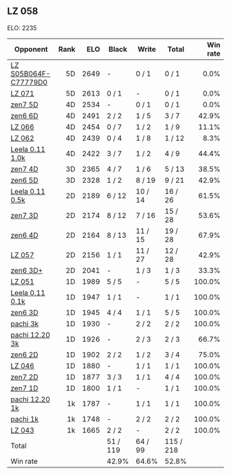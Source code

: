 ## LZ 058 ##

ELO: 2235

Opponent | Rank | ELO | Black | Write | Total | Win rate
---------|-----:|----:|-------|-------|-------|-------:
[LZ S05B064F-C77779D0](LZ%20S05B064F-C77779D0.md) | 5D | 2649 | - | 0 / 1 | 0 / 1 | 0.0%
[LZ 071](LZ%20071.md) | 5D | 2613 | 0 / 1 | - | 0 / 1 | 0.0%
[zen7 5D](zen7%205D.md) | 4D | 2534 | - | 0 / 1 | 0 / 1 | 0.0%
[zen6 6D](zen6%206D.md) | 4D | 2491 | 2 / 2 | 1 / 5 | 3 / 7 | 42.9%
[LZ 066](LZ%20066.md) | 4D | 2454 | 0 / 7 | 1 / 2 | 1 / 9 | 11.1%
[LZ 062](LZ%20062.md) | 4D | 2439 | 0 / 4 | 1 / 8 | 1 / 12 | 8.3%
[Leela 0.11 1.0k](Leela%200.11%201.0k.md) | 4D | 2422 | 3 / 7 | 1 / 2 | 4 / 9 | 44.4%
[zen7 4D](zen7%204D.md) | 3D | 2365 | 4 / 7 | 1 / 6 | 5 / 13 | 38.5%
[zen6 5D](zen6%205D.md) | 3D | 2328 | 1 / 2 | 8 / 19 | 9 / 21 | 42.9%
[Leela 0.11 0.5k](Leela%200.11%200.5k.md) | 2D | 2189 | 6 / 12 | 10 / 14 | 16 / 26 | 61.5%
[zen7 3D](zen7%203D.md) | 2D | 2174 | 8 / 12 | 7 / 16 | 15 / 28 | 53.6%
[zen6 4D](zen6%204D.md) | 2D | 2164 | 8 / 13 | 11 / 15 | 19 / 28 | 67.9%
[LZ 057](LZ%20057.md) | 2D | 2156 | 1 / 1 | 11 / 27 | 12 / 28 | 42.9%
[zen6 3D+](zen6%203D+.md) | 2D | 2041 | - | 1 / 3 | 1 / 3 | 33.3%
[LZ 051](LZ%20051.md) | 1D | 1989 | 5 / 5 | - | 5 / 5 | 100.0%
[Leela 0.11 0.1k](Leela%200.11%200.1k.md) | 1D | 1947 | 1 / 1 | - | 1 / 1 | 100.0%
[zen6 3D](zen6%203D.md) | 1D | 1945 | 4 / 4 | 1 / 1 | 5 / 5 | 100.0%
[pachi 3k](pachi%203k.md) | 1D | 1930 | - | 2 / 2 | 2 / 2 | 100.0%
[pachi 12.20 3k](pachi%2012.20%203k.md) | 1D | 1926 | - | 2 / 3 | 2 / 3 | 66.7%
[zen6 2D](zen6%202D.md) | 1D | 1902 | 2 / 2 | 1 / 2 | 3 / 4 | 75.0%
[LZ 046](LZ%20046.md) | 1D | 1880 | - | 1 / 1 | 1 / 1 | 100.0%
[zen7 2D](zen7%202D.md) | 1D | 1877 | 3 / 3 | 1 / 1 | 4 / 4 | 100.0%
[zen7 1D](zen7%201D.md) | 1D | 1800 | 1 / 1 | - | 1 / 1 | 100.0%
[pachi 12.20 1k](pachi%2012.20%201k.md) | 1k | 1787 | - | 1 / 1 | 1 / 1 | 100.0%
[pachi 1k](pachi%201k.md) | 1k | 1748 | - | 2 / 2 | 2 / 2 | 100.0%
[LZ 043](LZ%20043.md) | 1k | 1665 | 2 / 2 | - | 2 / 2 | 100.0%
Total | | | 51 / 119 | 64 / 99 | 115 / 218 | 
Win rate| | | 42.9% | 64.6% | 52.8% | 
